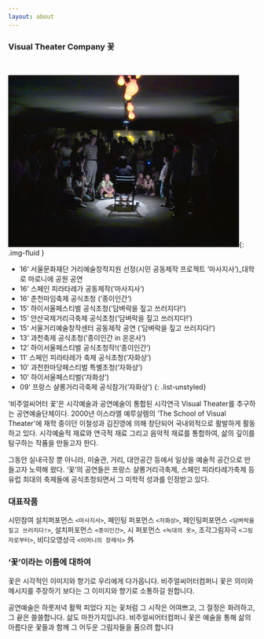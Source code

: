 ```yaml
---
layout: about
---
```


### Visual Theater Company 꽃

&nbsp;

![intro](/assets/images/flower/intro3.jpg){: .img-fluid }

- 16‘ 서울문화재단 거리예술창작지원 선정(시민 공동제작 프로젝트 ’마사지사‘)_대학로 마로니에 공원 공연
- 16‘ 스페인 피라타레가 공동제작(’마사지사‘)
- 16‘ 춘천마임축제 공식초청 (’종이인간‘)
- 15‘ 하이서울페스티벌 공식초청(’담벼락을 짚고 쓰러지다!‘)
- 15‘ 안산국제거리극축제 공식초청(’담벼락을 짚고 쓰러지다!‘)
- 15‘ 서울거리예술창작센터 공동제작 공연 (’담벼락을 짚고 쓰러지다!‘)
- 13‘ 과천축제 공식초청(’종이인간 in 온온사‘)
- 12’ 하이서울페스티벌 공식초청작!(‘종이인간’)
- 11’ 스페인 피라타레가 축제 공식초청(‘자화상’)
- 10’ 과천한마당페스티벌 특별초청(‘자화상’)
- 10’ 하이서울페스티벌(‘자화상’)
- 09’ 프랑스 샬롱거리극축제 공식참가(‘자화상’)
{: .list-unstyled}

‘비주얼씨어터 꽃’은 시각예술과 공연예술이 통합된 시각연극 Visual Theater를 추구하는
공연예술단체이다. 2000년 이스라엘 예루살렘의 ‘The School of Visual Theater'에 재학 중이던 이철성과 김진영에 의해 창단되어 국내외적으로 활발하게 활동하고 있다. 시각예술적 재료와 연극적 재료 그리고 음악적 재료를 통합하여, 삶의 깊이를 탐구하는 작품을 만들고자 한다. 

그동안 실내극장 뿐 아니라, 미술관, 거리, 대안공간 등에서 일상을 예술적 공간으로 만들고자 노력해 왔다. ‘꽃’의 공연들은 프랑스 샬롱거리극축제, 스페인 피라타레가축제 등 유럽 최대의 축제들에 공식초청되면서 그 미학적 성과를 인정받고 있다.

### 대표작품

시민참여 설치퍼포먼스 `<마사지사>`, 페인팅 퍼포먼스 `<자화상>`, 페인팅퍼포먼스 `<담벼락을 짚고 쓰러지다!>`, 설치퍼포먼스 `<종이인간>`, 시 퍼포먼스 `<늑대의 옷>`, 조각그림자극 `<그림자로부터>`, 비디오영상극 `<어머니의 장례식>` 外

### ‘꽃’이라는 이름에 대하여

꽃은 시각적인 이미지와 향기로 우리에게 다가옵니다. 비주얼씨어터컴퍼니 꽃은 의미와 메시지를 주장하기 보다는 그 이미지와 향기로 소통하길 원합니다.

공연예술은 하룻저녁 활짝 피었다 지는 꽃처럼 그 시작은 어여쁘고, 그 절정은 화려하고, 그 끝은 쓸쓸합니다. 삶도 마찬가지입니다. 비주얼씨어터컴퍼니 꽃은 예술을 통해 삶의 아름다운 꽃들과 함께 그 어두운 그림자들을 품으려 합니다
